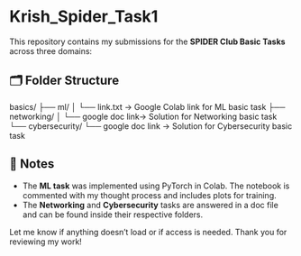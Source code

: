 # Krish_Spider_Task1

This repository contains my submissions for the **SPIDER Club Basic Tasks** across three domains:

## 🗂️ Folder Structure

basics/
├── ml/
│ └── link.txt → Google Colab link for ML basic task
├── networking/
│ └── google doc link→ Solution for Networking basic task
└── cybersecurity/
└── google doc link → Solution for Cybersecurity basic task


## 📌 Notes

- The **ML task** was implemented using PyTorch in Colab. The notebook is commented with my thought process and includes plots for training.
- The **Networking** and **Cybersecurity** tasks are answered in a doc file and can be found inside their respective folders.

Let me know if anything doesn’t load or if access is needed.
Thank you for reviewing my work!
